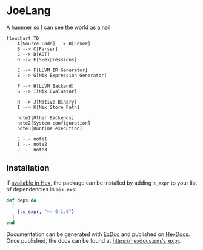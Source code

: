 # JoeLang

A hammer so I can see the world as a nail

```mermaid
flowchart TD
    A[Source Code] --> B[Lexer]
    B --> C[Parser]
    C --> D[AST]
    D --> E[S-expressions]
    
    E --> F[LLVM IR Generator]
    E --> G[Nix Expression Generator]
    
    F --> H[LLVM Backend]
    G --> I[Nix Evaluator]
    
    H --> J[Native Binary]
    I --> K[Nix Store Path]

    note1[Other Backends]
    note2[System configuration]
    note3[Runtime execution]
    
    E -.- note1
    I -.- note2
    J -.- note3
```

## Installation

If [available in Hex](https://hex.pm/docs/publish), the package can be installed
by adding `s_expr` to your list of dependencies in `mix.exs`:

```elixir
def deps do
  [
    {:s_expr, "~> 0.1.0"}
  ]
end
```

Documentation can be generated with [ExDoc](https://github.com/elixir-lang/ex_doc)
and published on [HexDocs](https://hexdocs.pm). Once published, the docs can
be found at <https://hexdocs.pm/s_expr>.

